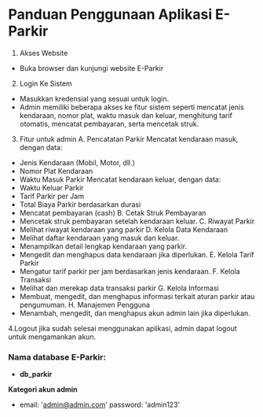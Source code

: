 # Panduan Penggunaan Aplikasi E-Parkir

1. Akses Website
- Buka browser dan kunjungi website E-Parkir 

2. Login Ke Sistem
- Masukkan kredensial yang sesuai untuk login.
- Admin memiliki beberapa akses ke fitur sistem seperti mencatat jenis kendaraan, nomor plat, waktu masuk dan keluar, menghitung tarif otomatis, mencatat pembayaran, serta mencetak struk.

3. Fitur untuk admin
 A. Pencatatan Parkir
Mencatat kendaraan masuk, dengan data:
- Jenis Kendaraan (Mobil, Motor, dll.)
- Nomor Plat Kendaraan
- Waktu Masuk Parkir
Mencatat kendaraan keluar, dengan data:
- Waktu Keluar Parkir
- Tarif Parkir per Jam
- Total Biaya Parkir berdasarkan durasi
- Mencatat pembayaran (cash)
 B. Cetak Struk Pembayaran
- Mencetak struk pembayaran setelah kendaraan keluar.
 C. Riwayat Parkir
- Melihat riwayat kendaraan yang parkir
 D. Kelola Data Kendaraan
- Melihat daftar kendaraan yang masuk dan keluar.
- Menampilkan detail lengkap kendaraan yang parkir.
- Mengedit dan menghapus data kendaraan jika diperlukan.
 E. Kelola Tarif Parkir
- Mengatur tarif parkir per jam berdasarkan jenis kendaraan.
 F. Kelola Transaksi
- Melihat dan merekap data transaksi parkir 
 G. Kelola Informasi
- Membuat, mengedit, dan menghapus informasi terkait aturan parkir atau pengumuman.
 H. Manajemen Pengguna
- Menambah, mengedit, dan menghapus akun admin lain jika diperlukan.

4.Logout jika sudah selesai menggunakan aplikasi, admin dapat logout untuk mengamankan akun.

### **Nama database E-Parkir:**
- **db_parkir**

**Kategori akun admin**
- email: 'admin@admin.com'
   password: 'admin123'
